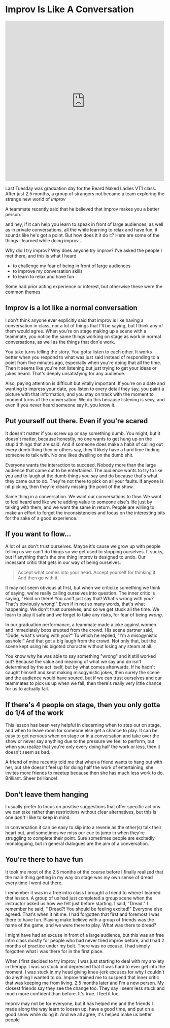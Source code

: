 # Improv Is Like A Conversation

<iframe src="https://www.facebook.com/plugins/post.php?href=https%3A%2F%2Fwww.facebook.com%2Fbeardnakedladies%2Fphotos%2Fa.2296581820598075%2F2296584577264466%2F%3Ftype%3D3&width=500" width="500" height="503" style="border:none;overflow:hidden" scrolling="no" frameborder="0" allowTransparency="true" allow="encrypted-media"></iframe>

Last Tuesday was graduation day for the Beard Naked Ladies VT1 class. After just 2.5 months, a group of strangers not became a team exploring the strange new world of *Improv*

A teammate recently said that he believed that improv makes you a better person.

and hey, if it can help you learn to speak in front of large audiences, as well as in private conversations, all the while learning to relax and have fun, it sounds like he's got a point. But how does it it do it? Here are some of the things I learned while doing improv...

Why did I try improv? Why does anyone try improv? I've asked the people I met there, and this is what I heard

- to challenge my fear of being in front of large audiences
- to improve my conversation skills
- to learn to relax and have fun

Some had prior acting experience or interest, but otherwise these were the common themes


## Improv is a lot like a normal conversation

I don't think anyone ever explicitly said that improv is like having a conversation in class, nor a lot of things that I'll be saying, but I think any of them would agree. When you're on stage making up a scene with a teammate, you notice the same things working on stage as work in normal conversations, as well as the things that don'e work.

You take turns telling the story. You gotta listen to each other. It works better when you respond to what was just said instead of responding to a point from five minutes ago, especially when you're doing that all the time. Then it seems like you're not listening but just trying to get your ideas or jokes heard. That's deeply unsatisfying for any audience.

Also, paying attention is difficult but vitally important. If you're on a date and wanting to impress your date, you listen to every detail they say, you paint a picture with that information, and you stay on track with the moment to moment turns of the conversation. We do this because listening is sexy, and even if you never heard someone say it, you know it.

## Put yourself out there. Even if you're scared

It doesn't matter if you screw up or say something dumb. You might, but it doesn't matter, because honestly, no one wants to get hung up on the stupid things that are said. And if someone does make a habit of calling out every dumb thing they or others say, they'll likely have a hard time finding someone to talk with. No one likes dwelling on the dumb shit.

Everyone wants the interaction to succeed. Nobody more than the large audience that came out to be entertained. The audience wants to try to like you and to laugh at the dumb things you say and do because that's what they came out to do. They're not there to pick on all your faults. If anyone is nit picking, then they're clearly missing the point of the show.

Same thing in a conversation. We want our conversations to flow. We want  to feel heard and like we're adding value to someone else's life just by talking with them, and we want the same in return. People are willing to make an effort to forget the inconsistencies and focus on the interesting bits for the sake of a good experience.

## If you want to flow...

A lot of us don't trust ourselves. Maybe it's cause we grow up with people telling us we can't do things so we get used to stopping ourselves. It sucks, but if anything that's the one thing improv is designed to undo. Our incessant critic that gets in our way of being ourselves.

> Accept what comes into your head. Accept yourself for thinking it. And then go with it.

It may not seem obvious at first, but when we criticize something we think of saying, we're really calling ourselves into question. The inner critic is saying, "Hold on there! You can't just say that! What's wrong with you? That's obviously wrong!" Even if in not so many words, that's what happening. We don't trust ourselves, and so we get stuck all the time. We learn to play it safe and we forget to take any risks, for fear of being *wrong*.

In our graduation performance, a teammate made a joke against women and immediately boos erupted from the crowd. His scene partner said, "Dude, what's wrong with you?" To which he replied, "I'm a misogynistic asshole!" And that got a big laugh from the crowd. Not only that, but the scene kept using his bigoted character without losing any steam at all.

You know why he was able to say something "wrong" and it still worked out? Because the value and meaning of what we say and do isn't determined by the act itself, but by what comes afterwards. If he hadn't caught himself and kept making misogynistic jokes, then surely the scene and the audience would have soured, but if we can trust ourselves and our teammates to pick us up when we fall, then there's really very little chance for us to actually fail.

## If there's 4 people on stage, then you only gotta do 1/4 of the work

This lesson has been very helpful in discerning when to step out on stage, and when to leave room for someone else get a chance to play. It can be easy to get nervous when on stage or in a conversation and take over the show or never say anything due to the pressure we feel to perform, but when you realize that you're only every doing half the work or less, then it doesn't seem as bad.

A friend of mine recently told me that when a friend wants to hang out with her, but she doesn't feel up for doing half the work of entertaining, she invites more friends to meetup because then she has much less work to do. Brilliant. Sheer brilliance!

## Don't leave them hanging

I usually prefer to focus on positive suggestions that offer specific actions we can take rather than restrictions without clear alternatives, but this is one *don't* I like to keep in mind.

In conversation it can be easy to slip into a reverie as the other(s) talk their heart out, and sometimes we miss our cue to jump in when they're struggling to complete their point. Sure sometimes people are excitedly monologuing, but in general dialogues are the aim of a conversation.

## You're there to have fun

It took me most of the 2.5 months of the course before I finally realized that the main thing getting in my way on stage was my own sense of dread every time I went out there.

I remember it was in a free intro class I brought a friend to where I learned that lesson. A group of us had just completed a group scene when the instructor asked us how we felt just before starting. I said, "Dread." I remember he said, " Dread?! You should be feeling excited!" Everyone else agreed. That's when it hit me. I had forgotten that first and foremost I was there to have fun. Playing make believe with a group of friends was the name of the game, and we were there to play. What was there to dread?

I might have had an excuse in front of a large audience, but this was an free intro class mostly for people who had never tried improv before, and I had 2 months of practice under my belt. There was no excuse. I had simply forgotten what i was there for in the first place.

When I first decided to try improv, I was just starting to deal with my anxiety in therapy. I was so stuck and depressed that it was hard to ever get into the moment. I was stuck in my head giving knee-jerk excuses for why I couldn't do anything I wanted to do. Improv trained me to suspend that inner critic that was keeping me from living. 2.5 months later and I'm a new person. My closest friends say they see the change too. They say I seem less stuck and much more confident than before. It's true. I feel it too.

Improv may not be for everyone, but it has helped me and the friends I made along the way learn to loosen up, have a good time, and put on a good show while doing it. And we all agree, it's helped make us better people
